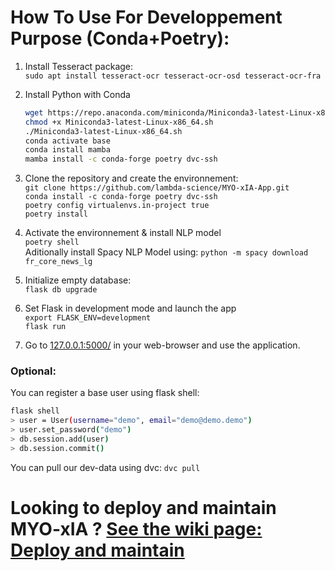 # How To Use For Developpement Purpose (Conda+Poetry):
1. Install Tesseract package:    
   `sudo apt install tesseract-ocr tesseract-ocr-osd tesseract-ocr-fra`  

2. Install Python with Conda
   ```bash
   wget https://repo.anaconda.com/miniconda/Miniconda3-latest-Linux-x86_64.sh
   chmod +x Miniconda3-latest-Linux-x86_64.sh
   ./Miniconda3-latest-Linux-x86_64.sh
   conda activate base
   conda install mamba
   mamba install -c conda-forge poetry dvc-ssh
   ```
4. Clone the repository and create the environnement:  
   `git clone https://github.com/lambda-science/MYO-xIA-App.git`  
   `conda install -c conda-forge poetry dvc-ssh`  
   `poetry config virtualenvs.in-project true`  
   `poetry install`
   
4. Activate the environnement  & install NLP model  
   `poetry shell`  
   Aditionally install Spacy NLP Model using: `python -m spacy download fr_core_news_lg`

5. Initialize empty database:  
   `flask db upgrade`

6. Set Flask in development mode and launch the app  
   `export FLASK_ENV=development`  
   `flask run`

7. Go to [127.0.0.1:5000/](http://127.0.0.1:5000/) in your web-browser and use the application.

### Optional:

You can register a base user using flask shell:
```bash
flask shell
> user = User(username="demo", email="demo@demo.demo")
> user.set_password("demo")
> db.session.add(user)
> db.session.commit()
```

You can pull our dev-data using dvc:
`dvc pull`

# Looking to deploy and maintain MYO-xIA ? [See the wiki page: Deploy and maintain](https://github.com/lambda-science/MYO-xIA-App/wiki/MYO-xIA-Deployment,-update-and-maintainability.)
